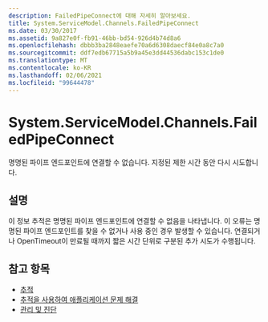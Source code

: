 ```yaml
---
description: FailedPipeConnect에 대해 자세히 알아보세요.
title: System.ServiceModel.Channels.FailedPipeConnect
ms.date: 03/30/2017
ms.assetid: 9a827e0f-fb91-46bb-bd54-926d4b74d8a6
ms.openlocfilehash: dbbb3ba2848eaefe70a6d6308daecf84e0a8c7a0
ms.sourcegitcommit: ddf7edb67715a5b9a45e3dd44536dabc153c1de0
ms.translationtype: MT
ms.contentlocale: ko-KR
ms.lasthandoff: 02/06/2021
ms.locfileid: "99644478"
---
```

# <a name="systemservicemodelchannelsfailedpipeconnect"></a>System.ServiceModel.Channels.FailedPipeConnect

명명된 파이프 엔드포인트에 연결할 수 없습니다. 지정된 제한 시간 동안 다시 시도합니다.  
  
## <a name="description"></a>설명  

 이 정보 추적은 명명된 파이프 엔드포인트에 연결할 수 없음을 나타냅니다. 이 오류는 명명된 파이프 엔드포인트를 찾을 수 없거나 사용 중인 경우 발생할 수 있습니다. 연결되거나 OpenTimeout이 만료될 때까지 짧은 시간 단위로 구분된 추가 시도가 수행됩니다.  
  
## <a name="see-also"></a>참고 항목

- [추적](index.md)
- [추적을 사용하여 애플리케이션 문제 해결](using-tracing-to-troubleshoot-your-application.md)
- [관리 및 진단](../index.md)
